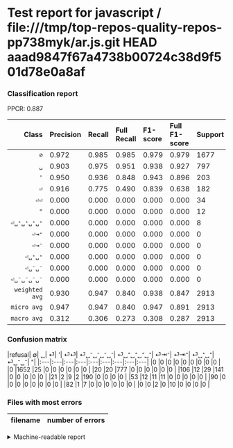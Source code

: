 # Test report for javascript / file:///tmp/top-repos-quality-repos-pp738myk/ar.js.git HEAD aaad9847f67a4738b00724c38d9f501d78e0a8af

### Classification report

PPCR: 0.887

| Class | Precision | Recall | Full Recall | F1-score | Full F1-score | Support | Full Support | PPCR |
|------:|:----------|:-------|:------------|:---------|:---------|:--------|:-------------|:-----|
| `∅` | 0.972| 0.985| 0.985| 0.979| 0.979| 1677| 1677| 1.000 |
| `␣` | 0.903| 0.975| 0.951| 0.938| 0.927| 797| 817| 0.976 |
| `'` | 0.950| 0.936| 0.848| 0.943| 0.896| 203| 224| 0.906 |
| `⏎` | 0.916| 0.775| 0.490| 0.839| 0.638| 182| 288| 0.632 |
| `⏎⏎` | 0.000| 0.000| 0.000| 0.000| 0.000| 34| 87| 0.391 |
| `"` | 0.000| 0.000| 0.000| 0.000| 0.000| 12| 12| 1.000 |
| `⏎␣⁺␣⁺␣⁺␣⁺` | 0.000| 0.000| 0.000| 0.000| 0.000| 8| 90| 0.089 |
| `⏎⇥⁺` | 0.000| 0.000| 0.000| 0.000| 0.000| 0| 0| 0.000 |
| `⏎⇥⁻` | 0.000| 0.000| 0.000| 0.000| 0.000| 0| 0| 0.000 |
| `⏎␣⁺␣⁺` | 0.000| 0.000| 0.000| 0.000| 0.000| 0| 0| 0.000 |
| `⏎␣⁻␣⁻` | 0.000| 0.000| 0.000| 0.000| 0.000| 0| 0| 0.000 |
| `⏎␣⁻␣⁻␣⁻␣⁻` | 0.000| 0.000| 0.000| 0.000| 0.000| 0| 90| 0.000 |
| `weighted avg` | 0.930| 0.947| 0.840| 0.938| 0.847| 2913| 3285| 0.887 |
| `micro avg` | 0.947| 0.947| 0.840| 0.947| 0.891| 2913| 3285| 0.887 |
| `macro avg` | 0.312| 0.306| 0.273| 0.308| 0.287| 2913| 3285| 0.887 |

### Confusion matrix

|refusal|  ∅| ␣| ⏎| '| ⏎⏎| ⏎␣⁻␣⁻␣⁻␣⁻| ⏎␣⁺␣⁺␣⁺␣⁺| ⏎⇥⁻| ⏎⇥⁺| ⏎␣⁺␣⁺| ⏎␣⁻␣⁻| "| 
|:---|:---|:---|:---|:---|:---|:---|:---|:---|
|0 |0 |0 |0 |0 |0 |0 |0 |0 |
|0 |1652 |25 |0 |0 |0 |0 |0 |0 |
|20 |20 |777 |0 |0 |0 |0 |0 |0 |
|106 |12 |29 |141 |0 |0 |0 |0 |0 |
|21 |2 |9 |2 |190 |0 |0 |0 |0 |
|53 |12 |11 |11 |0 |0 |0 |0 |0 |
|90 |0 |0 |0 |0 |0 |0 |0 |0 |
|82 |1 |7 |0 |0 |0 |0 |0 |0 |
|0 |0 |2 |0 |10 |0 |0 |0 |0 |

### Files with most errors

| filename | number of errors|
|:----:|:-----|

<details>
    <summary>Machine-readable report</summary>
```json
{
  "cl_report": {"\"": {"f1-score": 0.0, "precision": 0.0, "recall": 0.0, "support": 12}, "\u0027": {"f1-score": 0.9429280397022333, "precision": 0.95, "recall": 0.9359605911330049, "support": 203}, "macro avg": {"f1-score": 0.3082271840574727, "precision": 0.311784121358837, "recall": 0.30589034916044583, "support": 2913}, "micro avg": {"f1-score": 0.9474768280123584, "precision": 0.9474768280123584, "recall": 0.9474768280123584, "support": 2913}, "weighted avg": {"f1-score": 0.9381589584431788, "precision": 0.9303725332937431, "recall": 0.9474768280123584, "support": 2913}, "\u2205": {"f1-score": 0.9786729857819905, "precision": 0.972336668628605, "recall": 0.9850924269528921, "support": 1677}, "\u23ce": {"f1-score": 0.8392857142857143, "precision": 0.9155844155844156, "recall": 0.7747252747252747, "support": 182}, "\u23ce\u21e5\u207a": {"f1-score": 0.0, "precision": 0.0, "recall": 0.0, "support": 0}, "\u23ce\u21e5\u207b": {"f1-score": 0.0, "precision": 0.0, "recall": 0.0, "support": 0}, "\u23ce\u23ce": {"f1-score": 0.0, "precision": 0.0, "recall": 0.0, "support": 34}, "\u23ce\u2423\u207a\u2423\u207a": {"f1-score": 0.0, "precision": 0.0, "recall": 0.0, "support": 0}, "\u23ce\u2423\u207a\u2423\u207a\u2423\u207a\u2423\u207a": {"f1-score": 0.0, "precision": 0.0, "recall": 0.0, "support": 8}, "\u23ce\u2423\u207b\u2423\u207b": {"f1-score": 0.0, "precision": 0.0, "recall": 0.0, "support": 0}, "\u23ce\u2423\u207b\u2423\u207b\u2423\u207b\u2423\u207b": {"f1-score": 0.0, "precision": 0.0, "recall": 0.0, "support": 0}, "\u2423": {"f1-score": 0.9378394689197345, "precision": 0.9034883720930232, "recall": 0.9749058971141782, "support": 797}},
  "cl_report_full": {"\"": {"f1-score": 0.0, "precision": 0.0, "recall": 0.0, "support": 12}, "\u0027": {"f1-score": 0.8962264150943395, "precision": 0.95, "recall": 0.8482142857142857, "support": 224}, "macro avg": {"f1-score": 0.2866302659381929, "precision": 0.311784121358837, "recall": 0.2728275364731148, "support": 3285}, "micro avg": {"f1-score": 0.8906098741529526, "precision": 0.9474768280123584, "recall": 0.8401826484018264, "support": 3285}, "weighted avg": {"f1-score": 0.8471271974274869, "precision": 0.8661329999934497, "recall": 0.8401826484018264, "support": 3285}, "\u2205": {"f1-score": 0.9786729857819905, "precision": 0.972336668628605, "recall": 0.9850924269528921, "support": 1677}, "\u23ce": {"f1-score": 0.6380090497737556, "precision": 0.9155844155844156, "recall": 0.4895833333333333, "support": 288}, "\u23ce\u21e5\u207a": {"f1-score": 0.0, "precision": 0.0, "recall": 0.0, "support": 0}, "\u23ce\u21e5\u207b": {"f1-score": 0.0, "precision": 0.0, "recall": 0.0, "support": 0}, "\u23ce\u23ce": {"f1-score": 0.0, "precision": 0.0, "recall": 0.0, "support": 87}, "\u23ce\u2423\u207a\u2423\u207a": {"f1-score": 0.0, "precision": 0.0, "recall": 0.0, "support": 0}, "\u23ce\u2423\u207a\u2423\u207a\u2423\u207a\u2423\u207a": {"f1-score": 0.0, "precision": 0.0, "recall": 0.0, "support": 90}, "\u23ce\u2423\u207b\u2423\u207b": {"f1-score": 0.0, "precision": 0.0, "recall": 0.0, "support": 0}, "\u23ce\u2423\u207b\u2423\u207b\u2423\u207b\u2423\u207b": {"f1-score": 0.0, "precision": 0.0, "recall": 0.0, "support": 90}, "\u2423": {"f1-score": 0.9266547406082289, "precision": 0.9034883720930232, "recall": 0.9510403916768666, "support": 817}},
  "ppcr": 0.8867579908675799
}
```
</details>
